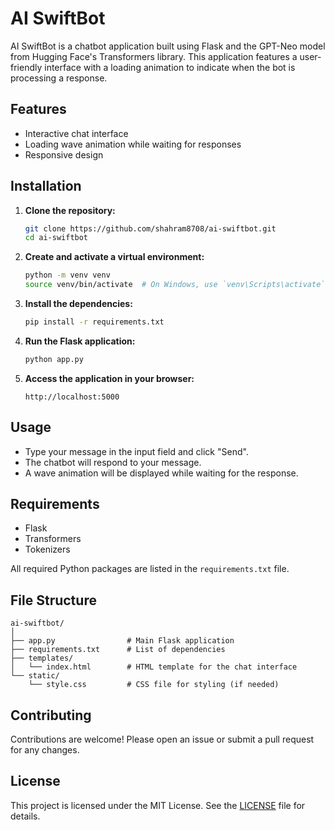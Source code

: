# AI SwiftBot

AI SwiftBot is a chatbot application built using Flask and the GPT-Neo model from Hugging Face's Transformers library. This application features a user-friendly interface with a loading animation to indicate when the bot is processing a response.

## Features

- Interactive chat interface
- Loading wave animation while waiting for responses
- Responsive design

## Installation

1. **Clone the repository:**
   ```sh
   git clone https://github.com/shahram8708/ai-swiftbot.git
   cd ai-swiftbot
   ```

2. **Create and activate a virtual environment:**
   ```sh
   python -m venv venv
   source venv/bin/activate  # On Windows, use `venv\Scripts\activate`
   ```

3. **Install the dependencies:**
   ```sh
   pip install -r requirements.txt
   ```

4. **Run the Flask application:**
   ```sh
   python app.py
   ```

5. **Access the application in your browser:**
   ```
   http://localhost:5000
   ```

## Usage

- Type your message in the input field and click "Send".
- The chatbot will respond to your message.
- A wave animation will be displayed while waiting for the response.

## Requirements

- Flask
- Transformers
- Tokenizers

All required Python packages are listed in the `requirements.txt` file.

## File Structure

```
ai-swiftbot/
│
├── app.py                # Main Flask application
├── requirements.txt      # List of dependencies
├── templates/
│   └── index.html        # HTML template for the chat interface
└── static/
    └── style.css         # CSS file for styling (if needed)
```

## Contributing

Contributions are welcome! Please open an issue or submit a pull request for any changes.

## License

This project is licensed under the MIT License. See the [LICENSE](LICENSE) file for details.
